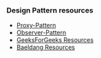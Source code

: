 
### Design Pattern resources

- [Proxy-Pattern](https://www.baeldung.com/java-proxy-pattern)
- [Observer-Pattern](https://www.baeldung.com/java-observer-pattern)
- [GeeksForGeeks Resources](https://www.geeksforgeeks.org/java-design-patterns)
- [Baeldang Resources](https://www.baeldung.com/design-patterns-series)

